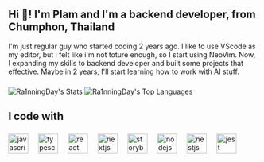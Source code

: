<h2 align="left">Hi 👋! I'm Plam and I'm a backend developer, from Chumphon, Thailand</h2>

<p>I'm just regular guy who started coding 2 years ago. I like to use VScode as my editor, but i felt like i'm not toture enough, so I start using NeoVim.
Now, I expanding my skills to backend developer and built some projects that effective. Maybe in 2 years, I'll start learning how to work with AI stuff.</p>

###

![Ra1nningDay's Stats](https://github-readme-stats.vercel.app/api?username=Ra1nningDay&theme=nord&show_icons=true&hide_border=true&count_private=true)
![Ra1nningDay's Top Languages](https://github-readme-stats.vercel.app/api/top-langs/?username=Ra1nningDay&theme=nord&show_icons=true&hide_border=true&layout=compact)


<h2 align="left">I code with</h2>

###

<div align="left">
  <img src="https://cdn.jsdelivr.net/gh/devicons/devicon/icons/javascript/javascript-original.svg" height="40" alt="javascript logo"  />
  <img width="12" />
  <img src="https://cdn.jsdelivr.net/gh/devicons/devicon/icons/typescript/typescript-original.svg" height="40" alt="typescript logo"  />
  <img width="12" />
  <img src="https://cdn.jsdelivr.net/gh/devicons/devicon/icons/react/react-original.svg" height="40" alt="react logo"  />
  <img width="12" />
  <img src="https://cdn.jsdelivr.net/gh/devicons/devicon/icons/nextjs/nextjs-original.svg" height="40" alt="nextjs logo"  />
  <img width="12" />
  <img src="https://cdn.jsdelivr.net/gh/devicons/devicon/icons/storybook/storybook-original.svg" height="40" alt="storybook logo"  />
  <img width="12" />
  <img src="https://cdn.jsdelivr.net/gh/devicons/devicon/icons/nodejs/nodejs-original.svg" height="40" alt="nodejs logo"  />
  <img width="12" />
  <img src="https://cdn.jsdelivr.net/gh/devicons/devicon/icons/nestjs/nestjs-original.svg" height="40" alt="nestjs logo"  />
  <img width="12" />
  <img src="https://cdn.jsdelivr.net/gh/devicons/devicon/icons/jest/jest-plain.svg" height="40" alt="jest logo"  />
</div>

###
